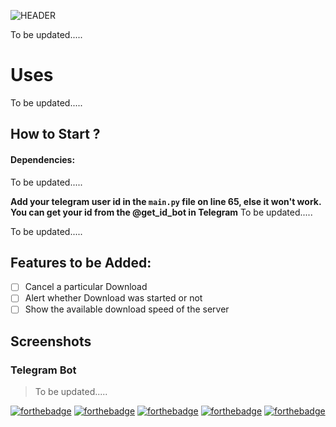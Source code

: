 
![HEADER](screenshots/header.png)

To be updated.....

# Uses
To be updated.....

## How to Start ?

#### Dependencies:
To be updated.....


**Add your telegram user id in the `main.py` file on line 65, else it won't work.**
**You can get your id from the @get_id_bot in Telegram**
To be updated.....

To be updated.....




## Features to be Added:

- [ ] Cancel a particular Download
- [ ] Alert whether Download was started or not
- [ ] Show the available download speed of the server

## Screenshots

### Telegram Bot
> To be updated.....



[![forthebadge](https://forthebadge.com/images/badges/for-you.svg)](https://.com)
[![forthebadge](https://forthebadge.com/images/badges/made-with-javascript.svg)](https://.com)
[![forthebadge](https://forthebadge.com/images/badges/made-with-python.svg)](https://.com) 
[![forthebadge](https://forthebadge.com/images/badges/uses-html.svg)](https://.com)
[![forthebadge](https://forthebadge.com/images/badges/uses-css.svg)](https://.com)
